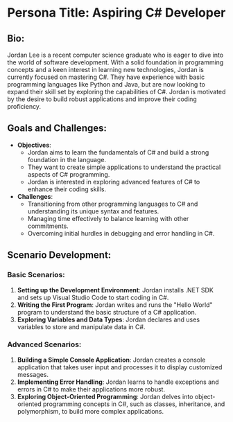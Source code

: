 # Persona Title: Aspiring C# Developer

## Bio:
Jordan Lee is a recent computer science graduate who is eager to dive into the world of software development. With a solid foundation in programming concepts and a keen interest in learning new technologies, Jordan is currently focused on mastering C#. They have experience with basic programming languages like Python and Java, but are now looking to expand their skill set by exploring the capabilities of C#. Jordan is motivated by the desire to build robust applications and improve their coding proficiency.

## Goals and Challenges:
- **Objectives**:
  - Jordan aims to learn the fundamentals of C# and build a strong foundation in the language.
  - They want to create simple applications to understand the practical aspects of C# programming.
  - Jordan is interested in exploring advanced features of C# to enhance their coding skills.
- **Challenges**:
  - Transitioning from other programming languages to C# and understanding its unique syntax and features.
  - Managing time effectively to balance learning with other commitments.
  - Overcoming initial hurdles in debugging and error handling in C#.

## Scenario Development:
### Basic Scenarios:
1. **Setting up the Development Environment**: Jordan installs .NET SDK and sets up Visual Studio Code to start coding in C#.
2. **Writing the First Program**: Jordan writes and runs the "Hello World" program to understand the basic structure of a C# application.
3. **Exploring Variables and Data Types**: Jordan declares and uses variables to store and manipulate data in C#.

### Advanced Scenarios:
1. **Building a Simple Console Application**: Jordan creates a console application that takes user input and processes it to display customized messages.
2. **Implementing Error Handling**: Jordan learns to handle exceptions and errors in C# to make their applications more robust.
3. **Exploring Object-Oriented Programming**: Jordan delves into object-oriented programming concepts in C#, such as classes, inheritance, and polymorphism, to build more complex applications.
